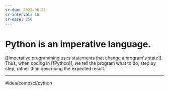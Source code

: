 ```yaml
---
sr-due: 2022-06-21
sr-interval: 16
sr-ease: 250
---
```

# Python is an imperative language. 
[[Imperative programming uses statements that change a program's state]]. Thus, when coding in [[Python]], we tell the program what to do, step by step, rather than describing the expected result.

---
#idea/compsci/python 